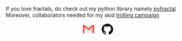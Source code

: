 
If you love fractals, do check out my python library namely [pyfractal](https://github.com/deut-erium/pyfractal)   
Moreover, collaborators needed for my skid [trolling campaign](https://github.com/deut-erium/hacking_tools)


<p align="center">
 <a href="mailto:himanshuthesheoran@gmail.com"><img src="https://github.com/deut-erium/deut-erium/blob/master/assets/gmail.svg" width="30px" alt="mail"></a> &nbsp; &nbsp;
   <a href="https://github.com/deut-erium"><img src="https://github.com/deut-erium/deut-erium/blob/master/assets/github.svg" width="30px" alt="mail"></a> &nbsp; &nbsp;
